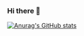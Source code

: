 ### Hi there 👋

[![Anurag's GitHub stats](https://github-readme-stats.vercel.app/api?username=Yeon09-a&show_icons=true&theme=dracula)](https://github.com/anuraghazra/github-readme-stats)
